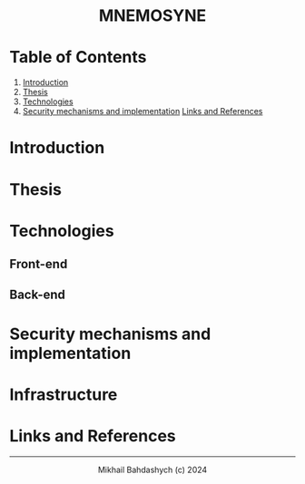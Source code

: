<h1 align="center">
    MNEMOSYNE
</h1>

# Table of Contents
1. [Introduction](#introduction)
2. [Thesis](#thesis)
3. [Technologies](#technologies)
4. [Security mechanisms and implementation](#security-mechanisms-and-implementation)
[Links and References](#links-and-references)

# Introduction

# Thesis

# Technologies

## Front-end

## Back-end

# Security mechanisms and implementation

# Infrastructure

# Links and References

---

<p align="center">
    Mikhail Bahdashych (c) 2024
</p>
